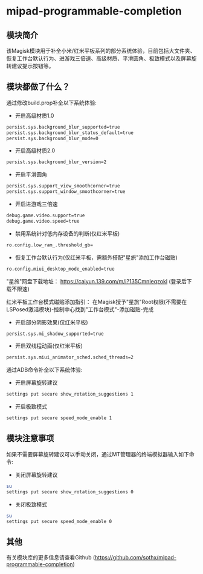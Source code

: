 # mipad-programmable-completion

## 模块简介
该Magisk模块用于补全小米/红米平板系列的部分系统体验，目前包括大文件夹、恢复工作台默认行为、进游戏三倍速、高级材质、平滑圆角、极致模式以及屏幕旋转建议提示按钮等。

## 模块都做了什么？

通过修改build.prop补全以下系统体验:

- 开启高级材质1.0
```bash
persist.sys.background_blur_supported=true
persist.sys.background_blur_status_default=true
persist.sys.background_blur_mode=0
```
- 开启高级材质2.0
```bash
persist.sys.background_blur_version=2
```

- 开启平滑圆角
```bash
persist.sys.support_view_smoothcorner=true
persist.sys.support_window_smoothcorner=true
```

- 开启进游戏三倍速
```bash
debug.game.video.support=true
debug.game.video.speed=true
```

- 禁用系统针对低内存设备的判断(仅红米平板)
```bash
ro.config.low_ram_.threshold_gb=
```

- 恢复工作台默认行为(仅红米平板，需额外搭配"星旅"添加工作台磁贴)
```bash
ro.config.miui_desktop_mode_enabled=true
```

"星旅"网盘下载地址：
https://caiyun.139.com/m/i?135CmnIeqzokl
(登录后下载不限速)

红米平板工作台模式磁贴添加指引：
在Magisk授予"星旅"Root权限(不需要在LSPosed激活模块)-控制中心找到"工作台模式"-添加磁贴-完成

- 开启部分阴影效果(仅红米平板)
```bash
persist.sys.mi_shadow_supported=true
```

- 开启双线程动画(仅红米平板)
```bash
persist.sys.miui_animator_sched.sched_threads=2
```


通过ADB命令补全以下系统体验:

- 开启屏幕旋转建议
```bash
settings put secure show_rotation_suggestions 1
```

- 开启极致模式
```bash
settings put secure speed_mode_enable 1
```

## 模块注意事项
如果不需要屏幕旋转建议可以手动关闭，通过MT管理器的终端模拟器输入如下命令:

- 关闭屏幕旋转建议
```bash
su
settings put secure show_rotation_suggestions 0
```

- 关闭极致模式
```bash
su
settings put secure speed_mode_enable 0
```

## 其他

有关模块库的更多信息请查看Github (https://github.com/sothx/mipad-programmable-completion)
